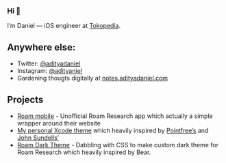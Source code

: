 ### Hi 👋

I’m Daniel — iOS engineer at [Tokopedia](https://github.com/tokopedia). 

## Anywhere else:
- Twitter: [@adityadaniel](https://twitter.com/adityadaniel)
- Instagram: [@adityaniel](https://instagram.com/@adityaniel)
- Gardening thougts digitally at [notes.adityadaniel.com](https://notes.adityadaniel.com) 

## Projects 
* [Roam mobile](https://github.com/adityadaniel/RoamMobile) - Unofficial Roam Research app which actually a simple wrapper around their website
* [My personal Xcode theme](https://github.com/adityadaniel/Xcode-Theme) which heavily inspired by [Pointfree’s](https://github.com/pointfreeco/pointfreeco) and [John Sundells’](https://github.com/JohnSundell/XcodeTheme)
* [Roam Dark Theme](https://github.com/adityadaniel/roam-dark-theme) - Dabbling with CSS to make custom dark theme for Roam Research which heavily inspired by Bear.

<!--
**adityadaniel/adityadaniel** is a ✨ _special_ ✨ repository because its `README.md` (this file) appears on your GitHub profile.

Here are some ideas to get you started:

- 🔭 I’m currently working on ...
- 🌱 I’m currently learning ...
- 👯 I’m looking to collaborate on ...
- 🤔 I’m looking for help with ...
- 💬 Ask me about ...
- 📫 How to reach me: ...
- 😄 Pronouns: ...
- ⚡ Fun fact: ...
-->
